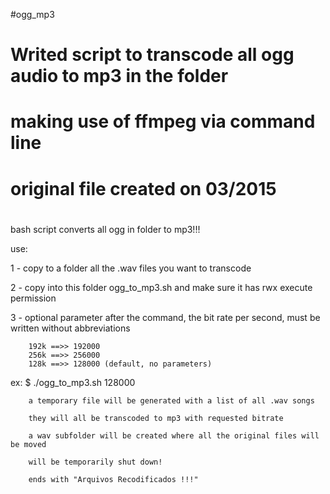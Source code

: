 #ogg_mp3
#		Writed script to transcode all ogg audio to mp3 in the folder
#   making use of ffmpeg via command line
#
#       original file created on 03/2015
#

bash script converts all ogg in folder to mp3!!!


use:

1 - copy to a folder all the .wav files you want to transcode

2 - copy into this folder ogg_to_mp3.sh and make sure it has rwx execute permission

3 - optional parameter after the command, the bit rate per second, must be written without abbreviations

		192k ==>> 192000
		256k ==>> 256000
		128k ==>> 128000 (default, no parameters)

ex: $ ./ogg_to_mp3.sh 128000

		a temporary file will be generated with a list of all .wav songs
		
		they will all be transcoded to mp3 with requested bitrate
		
		a wav subfolder will be created where all the original files will be moved
		
		will be temporarily shut down!
		
		ends with "Arquivos Recodificados !!!"
	
